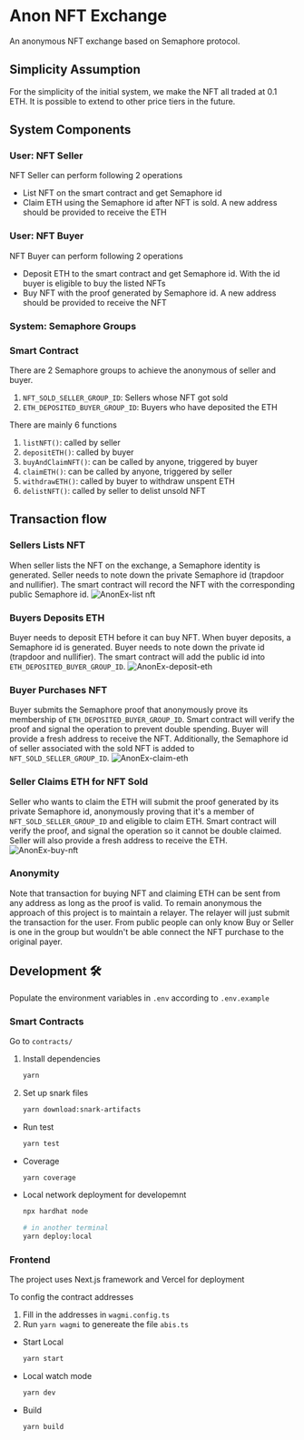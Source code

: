 # Anon NFT Exchange

An anonymous NFT exchange based on Semaphore protocol.

## Simplicity Assumption

For the simplicity of the initial system, we make the NFT all traded at 0.1 ETH. It is possible to extend to other price tiers in the future.

## System Components

### User: NFT Seller

NFT Seller can perform following 2 operations

- List NFT on the smart contract and get Semaphore id
- Claim ETH using the Semaphore id after NFT is sold. A new address should be provided to receive the ETH

### User: NFT Buyer

NFT Buyer can perform following 2 operations

- Deposit ETH to the smart contract and get Semaphore id. With the id buyer is eligible to buy the listed NFTs
- Buy NFT with the proof generated by Semaphore id. A new address should be provided to receive the NFT

### System: Semaphore Groups

### Smart Contract

There are 2 Semaphore groups to achieve the anonymous of seller and buyer.

1. `NFT_SOLD_SELLER_GROUP_ID`: Sellers whose NFT got sold
2. `ETH_DEPOSITED_BUYER_GROUP_ID`: Buyers who have deposited the ETH

There are mainly 6 functions

1. `listNFT()`: called by seller
2. `depositETH()`: called by buyer
3. `buyAndClaimNFT()`: can be called by anyone, triggered by buyer
4. `claimETH()`: can be called by anyone, triggered by seller
5. `withdrawETH()`: called by buyer to withdraw unspent ETH
6. `delistNFT()`: called by seller to delist unsold NFT

## Transaction flow

### Sellers Lists NFT

When seller lists the NFT on the exchange, a Semaphore identity is generated. Seller needs to note down the private Semaphore id (trapdoor and nullifier). The smart contract will record the NFT with the corresponding public Semaphore id.
![AnonEx-list nft](https://github.com/hcheng826/anon-exchange/assets/23033847/44edefc4-676e-40db-8a66-7e705b28720b)

### Buyers Deposits ETH

Buyer needs to deposit ETH before it can buy NFT. When buyer deposits, a Semaphore id is generated. Buyer needs to note down the private id (trapdoor and nullifier). The smart contract will add the public id into `ETH_DEPOSITED_BUYER_GROUP_ID`.
![AnonEx-deposit-eth](https://github.com/hcheng826/anon-exchange/assets/23033847/129d8ef0-b782-4052-a0c5-f693b449bbef)

### Buyer Purchases NFT

Buyer submits the Semaphore proof that anonymously prove its membership of `ETH_DEPOSITED_BUYER_GROUP_ID`. Smart contract will verify the proof and signal the operation to prevent double spending. Buyer will provide a fresh address to receive the NFT. Additionally, the Semaphore id of seller associated with the sold NFT is added to `NFT_SOLD_SELLER_GROUP_ID`.
![AnonEx-claim-eth](https://github.com/hcheng826/anon-exchange/assets/23033847/60a1ea52-0a34-440d-93a1-b33cdcf014a4)

### Seller Claims ETH for NFT Sold

Seller who wants to claim the ETH will submit the proof generated by its private Semaphore id, anonymously proving that it's a member of `NFT_SOLD_SELLER_GROUP_ID` and eligible to claim ETH. Smart contract will verify the proof, and signal the operation so it cannot be double claimed. Seller will also provide a fresh address to receive the ETH.
![AnonEx-buy-nft](https://github.com/hcheng826/anon-exchange/assets/23033847/b3c37368-1ec7-4e08-859c-e18ca92aaf86)

### Anonymity

Note that transaction for buying NFT and claiming ETH can be sent from any address as long as the proof is valid. To remain anonymous the approach of this project is to maintain a relayer. The relayer will just submit the transaction for the user. From public people can only know Buy or Seller is one in the group but wouldn't be able connect the NFT purchase to the original payer.

## Development 🛠️

Populate the environment variables in `.env` according to `.env.example`

### Smart Contracts

Go to `contracts/`

1. Install dependencies
   ```bash
   yarn
   ```
2. Set up snark files
   ```bash
   yarn download:snark-artifacts
   ```

- Run test
  ```bash
  yarn test
  ```
- Coverage
  ```bash
  yarn coverage
  ```
- Local network deployment for developemnt

  ```bash
  npx hardhat node

  # in another terminal
  yarn deploy:local
  ```

### Frontend

The project uses Next.js framework and Vercel for deployment

To config the contract addresses

1. Fill in the addresses in `wagmi.config.ts`
2. Run `yarn wagmi` to genereate the file `abis.ts`

- Start Local

  ```bash
  yarn start
  ```

- Local watch mode

  ```bash
  yarn dev
  ```

- Build
  ```bash
  yarn build
  ```
